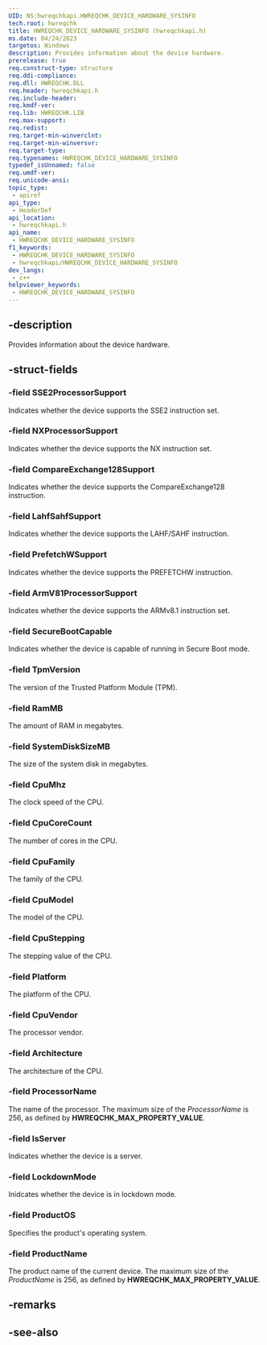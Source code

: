 ```yaml
---
UID: NS:hwreqchkapi.HWREQCHK_DEVICE_HARDWARE_SYSINFO
tech.root: hwreqchk
title: HWREQCHK_DEVICE_HARDWARE_SYSINFO (hwreqchkapi.h)
ms.date: 04/24/2023
targetos: Windows
description: Provides information about the device hardware.
prerelease: true
req.construct-type: structure
req.ddi-compliance: 
req.dll: HWREQCHK.DLL
req.header: hwreqchkapi.h
req.include-header: 
req.kmdf-ver: 
req.lib: HWREQCHK.LIB
req.max-support: 
req.redist: 
req.target-min-winverclnt: 
req.target-min-winversvr: 
req.target-type: 
req.typenames: HWREQCHK_DEVICE_HARDWARE_SYSINFO
typedef_isUnnamed: false
req.umdf-ver: 
req.unicode-ansi: 
topic_type:
 - apiref
api_type:
 - HeaderDef
api_location:
 - hwreqchkapi.h
api_name:
 - HWREQCHK_DEVICE_HARDWARE_SYSINFO
f1_keywords:
 - HWREQCHK_DEVICE_HARDWARE_SYSINFO
 - hwreqchkapi/HWREQCHK_DEVICE_HARDWARE_SYSINFO
dev_langs:
 - c++
helpviewer_keywords:
 - HWREQCHK_DEVICE_HARDWARE_SYSINFO
---
```


## -description

Provides information about the device hardware.

## -struct-fields

### -field SSE2ProcessorSupport

Indicates whether the device supports the SSE2 instruction set.

### -field NXProcessorSupport

Indicates whether the device supports the NX instruction set.

### -field CompareExchange128Support

Indicates whether the device supports the CompareExchange128 instruction.

### -field LahfSahfSupport

Indicates whether the device supports the LAHF/SAHF instruction.

### -field PrefetchWSupport

Indicates whether the device supports the PREFETCHW instruction.

### -field ArmV81ProcessorSupport

Indicates whether the device supports the ARMv8.1 instruction set.

### -field SecureBootCapable

Indicates whether the device is capable of running in Secure Boot mode.

### -field TpmVersion

The version of the Trusted Platform Module (TPM).

### -field RamMB

The amount of RAM in megabytes.

### -field SystemDiskSizeMB

The size of the system disk in megabytes.

### -field CpuMhz

The clock speed of the CPU.

### -field CpuCoreCount

The number of cores in the CPU.

### -field CpuFamily

The family of the CPU.

### -field CpuModel

The model of the CPU.

### -field CpuStepping

The stepping value of the CPU.

### -field Platform

The platform of the CPU.

### -field CpuVendor

The processor vendor.

### -field Architecture

The architecture of the CPU.

### -field ProcessorName

The name of the processor. The maximum size of the *ProcessorName* is 256, as defined by **HWREQCHK_MAX_PROPERTY_VALUE**.

### -field IsServer

Indicates whether the device is a server.

### -field LockdownMode

Inidcates whether the device is in lockdown mode.

### -field ProductOS

Specifies the product's operating system.

### -field ProductName

The product name of the current device. The maximum size of the *ProductName* is 256, as defined by **HWREQCHK_MAX_PROPERTY_VALUE**.

## -remarks

## -see-also
